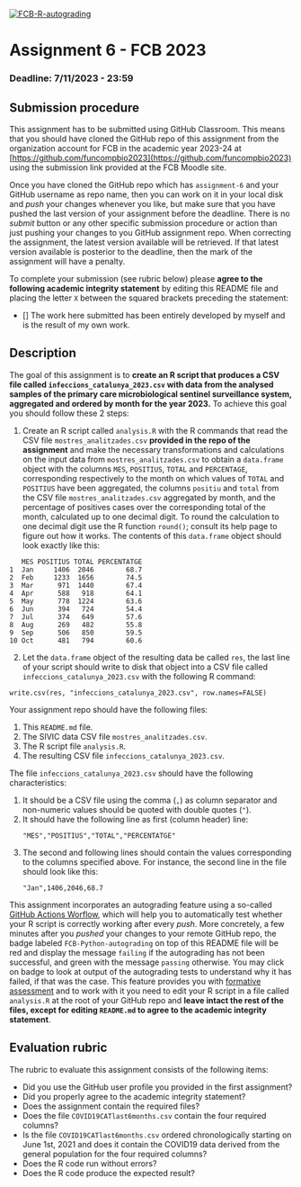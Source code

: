 [![FCB-R-autograding](../../actions/workflows/fcb_autograding.yml/badge.svg)](../../actions?query=workflow%3AFCB-R-autograding)

# Assignment 6 - FCB 2023
### Deadline: 7/11/2023 - 23:59

## Submission procedure

This assignment has to be submitted using GitHub Classroom. This
means that you should have cloned the GitHub repo of this assignment from
the organization account for FCB in the academic year 2023-24 at
[https://github.com/funcompbio2023](https://github.com/funcompbio2023)
using the submission link provided at the FCB Moodle site.

Once you have cloned the GitHub repo which has `assignment-6` and your
GitHub username as repo name, then you can work on it in your local disk
and _push_ your changes whenever you like, but make sure that you have pushed
the last version of your assignment before the deadline. There is no
_submit_ button or any other specific submission procedure or action than
just pushing your changes to you GitHub assignment repo. When correcting the
assignment, the latest version available will be retrieved. If that latest
version available is posterior to the deadline, then the mark of the assignment
will have a penalty.

To complete your submission (see rubric below) please **agree to the following
academic integrity statement** by editing this README file and placing the
letter `X` between the squared brackets preceding the statement:

- [] The work here submitted has been entirely developed by myself and is the
  result of my own work.

## Description

The goal of this assignment is to **create an R script that produces a CSV file
called `infeccions_catalunya_2023.csv` with data from the analysed samples
of the primary care microbiological sentinel surveillance system, aggregated
and ordered by month for the year 2023.** To achieve this goal you should
follow these 2 steps:

  1. Create an R script called `analysis.R` with the R commands that
  read the CSV file `mostres_analitzades.csv` **provided in the repo
  of the assignment** and make the necessary transformations and
  calculations on the input data from `mostres_analitzades.csv` to obtain a
  `data.frame` object with the columns `MES`, `POSITIUS`, `TOTAL` and
  `PERCENTAGE`, corresponding respectively to the month on which values
  of `TOTAL` and `POSITIUS` have been aggregated, the columns `positiu` and
  `total` from the CSV file `mostres_analitzades.csv` aggregated by month,
  and the percentage of positives cases over the corresponding total of the
  month, calculated up to one decimal digit. To round the calculation to one
  decimal digit use the R function `round()`; consult its help page to figure
  out how it works. The contents of this `data.frame` object should look
  exactly like this:

  ```
     MES POSITIUS TOTAL PERCENTATGE
1  Jan     1406  2046        68.7
2  Feb     1233  1656        74.5
3  Mar      971  1440        67.4
4  Apr      588   918        64.1
5  May      778  1224        63.6
6  Jun      394   724        54.4
7  Jul      374   649        57.6
8  Aug      269   482        55.8
9  Sep      506   850        59.5
10 Oct      481   794        60.6
  ```

  2. Let the `data.frame` object of the resulting data be called `res`,
  the last line of your script should write to disk that object
  into a CSV file called `infeccions_catalunya_2023.csv` with the
  following R command:

  ```
  write.csv(res, "infeccions_catalunya_2023.csv", row.names=FALSE)
  ```

Your assignment repo should have the following files:

  1. This `README.md` file.
  2. The SIVIC data CSV file `mostres_analitzades.csv`.
  3. The R script file `analysis.R`.
  4. The resulting CSV file `infeccions_catalunya_2023.csv`.

The file `infeccions_catalunya_2023.csv` should have the following
characteristics:

  1. It should be a CSV file using the comma (`,`) as column separator and
     non-numeric values should be quoted with double quotes (`"`).
  2. It should have the following line as first (column header) line:
     ```
     "MES","POSITIUS","TOTAL","PERCENTATGE"
     ```
  3. The second and following lines should contain the values corresponding
     to the columns specified above. For instance, the second line in the file
     should look like this:
     ```
     "Jan",1406,2046,68.7
     ```

This assignment incorporates an autograding feature using a so-called
[GitHub Actions Worflow](https://github.com/features/actions), which will
help you to automatically test whether your R script is
correctly working after every _push_. More concretely, a few minutes after
you _pushed_ your changes to your remote GitHub repo, the badge labeled
`FCB-Python-autograding` on top of this README file will be red and display
the message `failing` if the autograding has not been successful, and
green with the message `passing` otherwise. You may click on badge to
look at output of the autograding tests to understand why it has failed,
if that was the case. This feature provides you with
[formative assessment](https://en.wikipedia.org/wiki/Formative_assessment)
and to work with it you need to edit your R script in a file called
`analysis.R` at the root of your GitHub repo and **leave intact the rest of
the files, except for editing `README.md` to agree to the academic integrity
statement**.

## Evaluation rubric

The rubric to evaluate this assignment consists of the following items:

  * Did you use the GitHub user profile you provided in the first assignment?
  * Did you properly agree to the academic integrity statement?
  * Does the assignment contain the required files?
  * Does the file `COVID19CATlast6months.csv` contain the four required columns?
  * Is the file `COVID19CATlast6months.csv` ordered chronologically starting
    on June 1st, 2021 and does it contain the COVID19 data derived from the
    general population for the four required columns?
  * Does the R code run without errors?
  * Does the R code produce the expected result?
